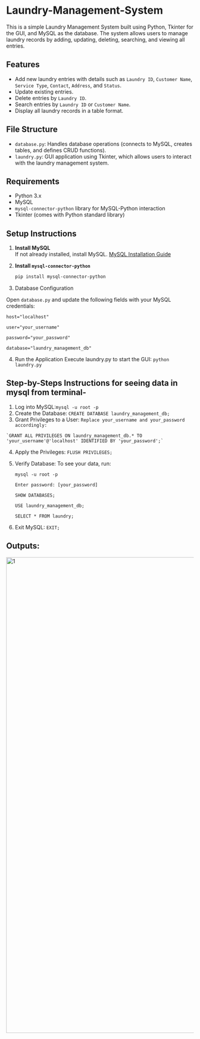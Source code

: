 # Laundry-Management-System

This is a simple Laundry Management System built using Python, Tkinter for the GUI, and MySQL as the database. The system allows users to manage laundry records by adding, updating, deleting, searching, and viewing all entries.

## Features

- Add new laundry entries with details such as `Laundry ID`, `Customer Name`, `Service Type`, `Contact`, `Address`, and `Status`.
- Update existing entries.
- Delete entries by `Laundry ID`.
- Search entries by `Laundry ID` or `Customer Name`.
- Display all laundry records in a table format.

## File Structure

- `database.py`: Handles database operations (connects to MySQL, creates tables, and defines CRUD functions).
- `laundry.py`: GUI application using Tkinter, which allows users to interact with the laundry management system.

## Requirements

- Python 3.x
- MySQL
- `mysql-connector-python` library for MySQL-Python interaction
- Tkinter (comes with Python standard library)

## Setup Instructions

1. **Install MySQL**  
   If not already installed, install MySQL. [MySQL Installation Guide](https://dev.mysql.com/doc/mysql-installation-excerpt/5.7/en/)

2. **Install `mysql-connector-python`**
   ```bash
   pip install mysql-connector-python

3. Database Configuration

Open `database.py` and update the following fields with your MySQL credentials:

    host="localhost"

    user="your_username"

    password="your_password"

    database="laundry_management_db"

4. Run the Application
   Execute laundry.py to start the GUI:
   `python laundry.py`


## Step-by-Steps Instructions for seeing data in mysql from terminal-
  1. Log into MySQL:`mysql -u root -p`
  2. Create the Database: `CREATE DATABASE laundry_management_db;`
  3. Grant Privileges to a User: `Replace your_username and your_password accordingly:`
     
    `GRANT ALL PRIVILEGES ON laundry_management_db.* TO 'your_username'@'localhost' IDENTIFIED BY 'your_password';`
  4. Apply the Privileges: `FLUSH PRIVILEGES;`
  5. Verify Database: To see your data, run:
     
         mysql -u root -p
     
         Enter password: [your_password]
     
         SHOW DATABASES;
     
         USE laundry_management_db;
     
         SELECT * FROM laundry;
  6. Exit MySQL: `EXIT;`


 ## Outputs: 

<img width="1277" alt="1" src="https://github.com/user-attachments/assets/0e206f4e-595b-436f-9261-c17820c14c29">

     






   










